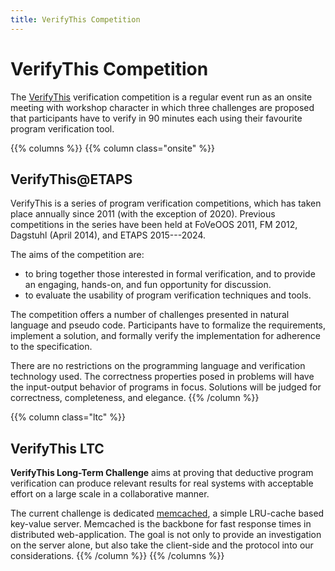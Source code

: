 ```yaml
---
title: VerifyThis Competition 
---
```


# VerifyThis Competition

The [VerifyThis](https://www.pm.inf.ethz.ch/research/verifythis.html)
verification competition is a regular event run as an onsite meeting
with workshop character in which three challenges are proposed that
participants have to verify in 90 minutes each using their favourite
program verification tool.

<style>
.pure-g {
	display:grid; 
	grid-template-columns: 50% 50%;
}
.pure-g div { 
	padding: 1ex;
	filter: saturate(.3);
	
}

div.onsite{background:var(--onsite);}
.ltc{background:var(--ltc);}
</style>


{{% columns %}}
{{% column class="onsite" %}}
## VerifyThis@ETAPS 

VerifyThis is a series of program verification competitions, which has
taken place annually since 2011 (with the exception of 2020). Previous
competitions in the series have been held at FoVeOOS 2011, FM 2012,
Dagstuhl (April 2014), and ETAPS 2015---2024.

The aims of the competition are:

-   to bring together those interested in formal verification, and to
    provide an engaging, hands-on, and fun opportunity for discussion.
-   to evaluate the usability of program verification techniques and
    tools.

The competition offers a number of challenges presented in natural
language and pseudo code. Participants have to formalize the
requirements, implement a solution, and formally verify the
implementation for adherence to the specification.

There are no restrictions on the programming language and
verification technology used. The correctness properties posed in
problems will have the input-output behavior of programs in focus.
Solutions will be judged for correctness, completeness, and elegance. 
{{% /column %}}

{{% column class="ltc" %}}
## VerifyThis LTC 

**VerifyThis Long-Term Challenge** aims at proving that deductive
program verification can produce relevant results for real systems
with acceptable effort on a large scale in a collaborative manner.

The current challenge is dedicated [memcached](/ltc/03memcached), a simple
LRU-cache based key-value server. Memcached is the backbone for fast
response times in distributed web-application. The goal is not only to
provide an investigation on the server alone, but also take the
client-side and the protocol into our considerations.
{{% /column  %}}
{{% /columns %}}
